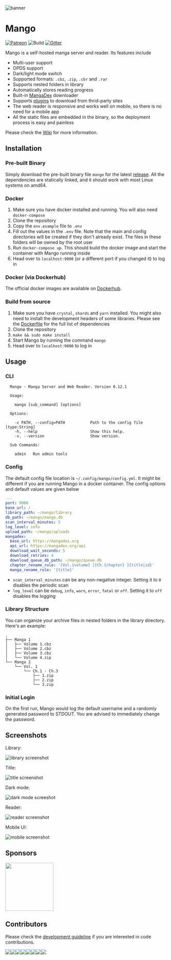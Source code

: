![banner](./public/img/banner-paddings.png)

# Mango

[![Patreon](https://img.shields.io/badge/support-patreon-brightgreen?link=https://www.patreon.com/hkalexling)](https://www.patreon.com/hkalexling) ![Build](https://github.com/hkalexling/Mango/workflows/Build/badge.svg) [![Gitter](https://badges.gitter.im/mango-cr/mango.svg)](https://gitter.im/mango-cr/mango?utm_source=badge&utm_medium=badge&utm_campaign=pr-badge)

Mango is a self-hosted manga server and reader. Its features include

- Multi-user support
- OPDS support
- Dark/light mode switch
- Supported formats: `.cbz`, `.zip`, `.cbr` and `.rar`
- Supports nested folders in library
- Automatically stores reading progress
- Built-in [MangaDex](https://mangadex.org/) downloader
- Supports [plugins](https://github.com/hkalexling/mango-plugins) to download from thrid-party sites
- The web reader is responsive and works well on mobile, so there is no need for a mobile app
- All the static files are embedded in the binary, so the deployment process is easy and painless

Please check the [Wiki](https://github.com/hkalexling/Mango/wiki) for more information.

## Installation

### Pre-built Binary

Simply download the pre-built binary file `mango` for the latest [release](https://github.com/hkalexling/Mango/releases). All the dependencies are statically linked, and it should work with most Linux systems on amd64.

### Docker

1. Make sure you have docker installed and running. You will also need `docker-compose`
2. Clone the repository
3. Copy the `env.example` file to `.env`
4. Fill out the values in the `.env` file. Note that the main and config directories will be created if they don't already exist. The files in these folders will be owned by the root user
5. Run `docker-compose up`. This should build the docker image and start the container with Mango running inside
6. Head over to `localhost:9000` (or a different port if you changed it) to log in

### Docker (via Dockerhub)

The official docker images are available on [Dockerhub](https://hub.docker.com/r/hkalexling/mango).

### Build from source

1. Make sure you have `crystal`, `shards` and `yarn` installed. You might also need to install the development headers of some libraries. Please see the [Dockerfile](https://github.com/hkalexling/Mango/blob/master/Dockerfile) for the full list of dependencies
2. Clone the repository
3. `make && sudo make install`
4. Start Mango by running the command `mango`
5. Head over to `localhost:9000` to log in

## Usage

### CLI

```
  Mango - Manga Server and Web Reader. Version 0.12.1

  Usage:

    mango [sub_command] [options]

  Options:

    -c PATH, --config=PATH           Path to the config file [type:String]
    -h, --help                       Show this help.
    -v, --version                    Show version.

  Sub Commands:

    admin   Run admin tools
```

### Config

The default config file location is `~/.config/mango/config.yml`. It might be different if you are running Mango in a docker container. The config options and default values are given below

```yaml
---
port: 9000
base_url: /
library_path: ~/mango/library
db_path: ~/mango/mango.db
scan_interval_minutes: 5
log_level: info
upload_path: ~/mango/uploads
mangadex:
  base_url: https://mangadex.org
  api_url: https://mangadex.org/api
  download_wait_seconds: 5
  download_retries: 4
  download_queue_db_path: ~/mango/queue.db
  chapter_rename_rule: '[Vol.{volume} ][Ch.{chapter} ]{title|id}'
  manga_rename_rule: '{title}'
```

- `scan_interval_minutes` can be any non-negative integer. Setting it to `0` disables the periodic scan
- `log_level` can be `debug`, `info`, `warn`, `error`, `fatal` or `off`. Setting it to `off` disables the logging

### Library Structure

You can organize your archive files in nested folders in the library directory. Here's an example:

```
.
├── Manga 1
│   ├── Volume 1.cbz
│   ├── Volume 2.cbz
│   ├── Volume 3.cbz
│   └── Volume 4.zip
└── Manga 2
    └── Vol. 1
        └── Ch.1 - Ch.3
            ├── 1.zip
            ├── 2.zip
            └── 3.zip
```

### Initial Login

On the first run, Mango would log the default username and a randomly generated password to STDOUT. You are advised to immediately change the password.

## Screenshots

Library:

![library screenshot](./.github/screenshots/library.png)

Title:

![title screenshot](./.github/screenshots/title.png)

Dark mode:

![dark mode screeshot](./.github/screenshots/dark.png)

Reader:

![reader screenshot](./.github/screenshots/reader.png)

Mobile UI:

![mobile screenshot](./.github/screenshots/mobile.png)

## Sponsors

<a href="https://casinoshunter.com/online-casinos/"><img src="https://i.imgur.com/EJb3wBo.png" width="150" height="auto"></a>

## Contributors

Please check the [development guideline](https://github.com/hkalexling/Mango/wiki/Development) if you are interested in code contributions.

[![](https://sourcerer.io/fame/hkalexling/hkalexling/Mango/images/0)](https://sourcerer.io/fame/hkalexling/hkalexling/Mango/links/0)[![](https://sourcerer.io/fame/hkalexling/hkalexling/Mango/images/1)](https://sourcerer.io/fame/hkalexling/hkalexling/Mango/links/1)[![](https://sourcerer.io/fame/hkalexling/hkalexling/Mango/images/2)](https://sourcerer.io/fame/hkalexling/hkalexling/Mango/links/2)[![](https://sourcerer.io/fame/hkalexling/hkalexling/Mango/images/3)](https://sourcerer.io/fame/hkalexling/hkalexling/Mango/links/3)[![](https://sourcerer.io/fame/hkalexling/hkalexling/Mango/images/4)](https://sourcerer.io/fame/hkalexling/hkalexling/Mango/links/4)[![](https://sourcerer.io/fame/hkalexling/hkalexling/Mango/images/5)](https://sourcerer.io/fame/hkalexling/hkalexling/Mango/links/5)[![](https://sourcerer.io/fame/hkalexling/hkalexling/Mango/images/6)](https://sourcerer.io/fame/hkalexling/hkalexling/Mango/links/6)[![](https://sourcerer.io/fame/hkalexling/hkalexling/Mango/images/7)](https://sourcerer.io/fame/hkalexling/hkalexling/Mango/links/7)

